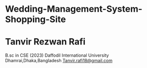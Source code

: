 # Wedding-Management-System-Shopping-Site
# Tanvir Rezwan Rafi
B.sc in CSE (2023)
Daffodil International University 
Dhamrai,Dhaka,Bangladesh
Tanvir.rafi18@gmail.com
